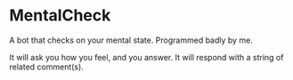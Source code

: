 # MentalCheck
A bot that checks on your mental state. Programmed badly by me.

It will ask you how you feel, and you answer. It will respond with a string of related comment(s).
